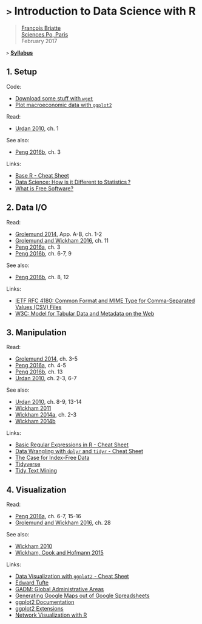 # `>` Introduction to Data Science with R

> [François Briatte](http://f.briatte.org/)  
> [Sciences Po, Paris](http://www.sciencespo.fr/)  
> February 2017

`>` __[Syllabus](https://goo.gl/BP3ixE)__

## 1. Setup

Code:

- [Download some stuff with `wget`](#)
- [Plot macroeconomic data with `ggplot2`](#)

Read:

- [Urdan 2010][urdan-2010], ch. 1

See also:

- [Peng 2016b][peng-2016b], ch. 3

Links:

- [Base R - Cheat Sheet](https://www.rstudio.com/wp-content/uploads/2016/10/r-cheat-sheet-3.pdf)
- [Data Science: How is it Different to Statistics ?](http://bulletin.imstat.org/2014/09/data-science-how-is-it-different-to-statistics%E2%80%89/)
- [What is Free Software?](https://www.gnu.org/philosophy/free-sw.html)

## 2. Data I/O

Read:

- [Grolemund 2014][grolemund-2014], App. A-B, ch. 1-2
- [Grolemund and Wickham 2016][grolemund-wickham-2016], ch. 11
- [Peng 2016a][peng-2016a], ch. 3
- [Peng 2016b][peng-2016b], ch. 6-7, 9

See also:

- [Peng 2016b][peng-2016b], ch. 8, 12

Links:

- [IETF RFC 4180: Common Format and MIME Type for Comma-Separated Values (CSV) Files](https://tools.ietf.org/html/rfc4180)
- [W3C: Model for Tabular Data and Metadata on the Web](https://www.w3.org/TR/tabular-data-model/)

## 3. Manipulation

Read:

- [Grolemund 2014][grolemund-2014], ch. 3-5
- [Peng 2016a][peng-2016a], ch. 4-5
- [Peng 2016b][peng-2016b], ch. 13
- [Urdan 2010][urdan-2010], ch. 2-3, 6-7

See also:

- [Urdan 2010][urdan-2010], ch. 8-9, 13-14
- [Wickham 2011][wickham-2011]
- [Wickham 2014a][wickham-2014a], ch. 2-3
- [Wickham 2014b][wickham-2014b]

Links:

- [Basic Regular Expressions in R - Cheat Sheet](https://www.rstudio.com/wp-content/uploads/2016/09/RegExCheatsheet.pdf)
- [Data Wrangling with `dplyr` and `tidyr` - Cheat Sheet](https://www.rstudio.com/wp-content/uploads/2015/02/data-wrangling-cheatsheet.pdf)
- [The Case for Index-Free Data](http://www.win-vector.com/blog/2016/12/the-case-for-index-free-data-manipulation/)
- [Tidyverse](http://tidyverse.org/)
- [Tidy Text Mining](http://tidytextmining.com/)

## 4. Visualization

Read:

- [Peng 2016a][peng-2016a], ch. 6-7, 15-16
- [Grolemund and Wickham 2016][grolemund-wickham-2016], ch. 28

See also:

- [Wickham 2010][wickham-2010]
- [Wickham, Cook and Hofmann 2015][wickham-cook-hofmann-2015]

Links:

- [Data Visualization with `ggplot2` - Cheat Sheet](https://www.rstudio.com/wp-content/uploads/2016/11/ggplot2-cheatsheet-2.1.pdf)
- [Edward Tufte](https://www.edwardtufte.com/tufte/)
- [GADM: Global Administrative Areas](http://gadm.org/)
- [Generating Google Maps out of Google Spreadsheets](https://www.software.ac.uk/generating-google-maps-out-google-spreadsheets)
- [ggplot2 Documentation](http://docs.ggplot2.org/current/)
- [ggplot2 Extensions](http://www.ggplot2-exts.org/gallery/)
- [Network Visualization with R](http://kateto.net/network-visualization)

[grolemund-2014]: http://shop.oreilly.com/product/0636920028574.do "'Hands-On Programming with R'"
[grolemund-wickham-2016]: http://r4ds.had.co.nz/ "'R for Data Science'"
[peng-2016a]: https://leanpub.com/exdata "'Exploratory Data Analysis with R'"
[peng-2016b]: https://leanpub.com/rprogramming "'R Programming for Data Science'"
[urdan-2010]: http://www.routledge.com/books/details/9780415872911/ "'Statistics in Plain English'"
[wickham-2010]: http://vita.had.co.nz/papers/layered-grammar.html "'A Layered Grammar of Graphics'"
[wickham-2011]: http://vita.had.co.nz/papers/plyr.html "'The Split-Apply-Combine Strategy for Data Analysis'"
[wickham-2014a]: http://adv-r.had.co.nz/ "'Advanced R'"
[wickham-2014b]: http://vita.had.co.nz/papers/tidy-data.html "'Tidy Data'"
[wickham-cook-hofmann-2015]: http://vita.had.co.nz/papers/model-vis.html "'Visualizing Statistical Models'"
